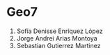 # Geo7
1. Sofía Denisse Enríquez López
2. Jorge Andrei Arias Montoya
3. Sebastian Gutierrez Martinez
